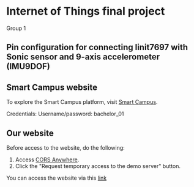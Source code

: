 # Internet of Things final project
Group 1

## Pin configuration for connecting linit7697 with Sonic sensor and 9-axis accelerometer (IMU9DOF)


## Smart Campus website
To explore the Smart Campus platform, visit [Smart Campus](https://smart-campus.kits.tw/).

Credentials:
Username/password: bachelor_01

## Our website

Before access to the website, do the following:
1. Access [CORS Anywhere](https://cors-anywhere.herokuapp.com).
2. Click the "Request temporary access to the demo server" button.

You can access the website via this [link](https://guavaaa0826.github.io/iot_final/)
